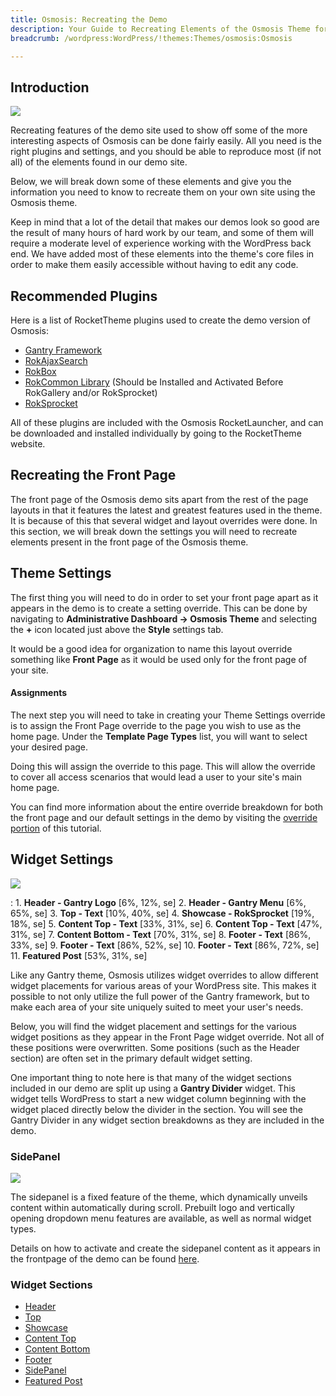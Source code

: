 ```yaml
---
title: Osmosis: Recreating the Demo
description: Your Guide to Recreating Elements of the Osmosis Theme for WordPress
breadcrumb: /wordpress:WordPress/!themes:Themes/osmosis:Osmosis

---
```


Introduction
-----

![][Osmosis]

Recreating features of the demo site used to show off some of the more interesting aspects of Osmosis can be done fairly easily. All you need is the right plugins and settings, and you should be able to reproduce most (if not all) of the elements found in our demo site.

Below, we will break down some of these elements and give you the information you need to know to recreate them on your own site using the Osmosis theme.

Keep in mind that a lot of the detail that makes our demos look so good are the result of many hours of hard work by our team, and some of them will require a moderate level of experience working with the WordPress back end. We have added most of these elements into the theme's core files in order to make them easily accessible without having to edit any code.

Recommended Plugins
-----

Here is a list of RocketTheme plugins used to create the demo version of Osmosis:

* [Gantry Framework][gantry]
* [RokAjaxSearch][rokajaxsearch]
* [RokBox][rokbox]
* [RokCommon Library](http://www.rockettheme.com/wordpress/plugins/rokutilities) (Should be Installed and Activated Before RokGallery and/or RokSprocket)
* [RokSprocket][roksprocket]

All of these plugins are included with the Osmosis RocketLauncher, and can be downloaded and installed individually by going to the RocketTheme website.

Recreating the Front Page
-----

The front page of the Osmosis demo sits apart from the rest of the page layouts in that it features the latest and greatest features used in the theme. It is because of this that several widget and layout overrides were done. In this section, we will break down the settings you will need to recreate elements present in the front page of the Osmosis theme.

Theme Settings
-----

The first thing you will need to do in order to set your front page apart as it appears in the demo is to create a setting override. This can be done by navigating to **Administrative Dashboard -> Osmosis Theme** and selecting the **+** icon located just above the **Style** settings tab.

It would be a good idea for organization to name this layout override something like **Front Page** as it would be used only for the front page of your site.

#### Assignments

The next step you will need to take in creating your Theme Settings override is to assign the Front Page override to the page you wish to use as the home page. Under the **Template Page Types** list, you will want to select your desired page.

Doing this will assign the override to this page. This will allow the override to cover all access scenarios that would lead a user to your site's main home page.

You can find more information about the entire override breakdown for both the front page and our default settings in the demo by visiting the [override portion][demooverride] of this tutorial.

Widget Settings
-----

![][theme]

:   1. **Header - Gantry Logo** [6%, 12%, se]
    2. **Header - Gantry Menu** [6%, 65%, se]
    3. **Top - Text**  [10%, 40%, se]
    4. **Showcase - RokSprocket** [19%, 18%, se]
    5. **Content Top - Text**  [33%, 31%, se]
    6. **Content Top - Text**  [47%, 31%, se]
    7. **Content Bottom - Text**  [70%, 31%, se]
    8. **Footer - Text**  [86%, 33%, se]
    9. **Footer - Text**  [86%, 52%, se]
    10. **Footer - Text**  [86%, 72%, se]
    11. **Featured Post** [53%, 31%, se]

Like any Gantry theme, Osmosis utilizes widget overrides to allow different widget placements for various areas of your WordPress site. This makes it possible to not only utilize the full power of the Gantry framework, but to make each area of your site uniquely suited to meet your user's needs.

Below, you will find the widget placement and settings for the various widget positions as they appear in the Front Page widget override. Not all of these positions were overwritten. Some positions (such as the Header section) are often set in the primary default widget setting.

One important thing to note here is that many of the widget sections included in our demo are split up using a **Gantry Divider** widget. This widget tells WordPress to start a new widget column beginning with the widget placed directly below the divider in the section. You will see the Gantry Divider in any widget section breakdowns as they are included in the demo.

### SidePanel

![][sidepanelimage]

The sidepanel is a fixed feature of the theme, which dynamically unveils content within automatically during scroll. Prebuilt logo and vertically opening dropdown menu features are available, as well as normal widget types.

Details on how to activate and create the sidepanel content as it appears in the frontpage of the demo can be found [here][sidepanel].

### Widget Sections

* [Header][header]
* [Top][top]
* [Showcase][showcase]
* [Content Top][contenttop]
* [Content Bottom][contentbottom]
* [Footer][footer]
* [SidePanel][sidepanel]
* [Featured Post][post]

[gantry]: http://gantry-framework.org/download
[rokajaxsearch]: http://www.rockettheme.com/wordpress/plugins/rokajaxsearch
[rokbox]: http://www.rockettheme.com/wordpress/plugins/rokbox
[roksprocket]: http://www.rockettheme.com/wordpress/plugins/roksprocket
[Osmosis]: assets/osmosis.jpeg
[roksprocket]: ../../plugins/roksprocket/
[faq]: faq.md
[menu]: ../../start/menu.md
[override]: http://gantry-framework.org/documentation/wordpress/configure/
[header]: demo_header.md
[top]: demo_top.md
[showcase]: demo_showcase.md
[feature]: demo_feature.md
[contenttop]: demo_contenttop.md
[contentbottom]: demo_contentbottom.md
[expandedbottom]: demo_expandedbottom.md
[mainbottom]: demo_mainbottom.md
[sidepanel]: demo_sidepanel.md
[bottom]: demo_bottom.md
[post]: demo_posts.md
[footer]: demo_footer.md
[demooverride]: demo_override.md
[sidepanelimage]: assets/demo_4.jpg
[theme]: assets/osmosis2.jpeg
[scroll]: assets/scrollwidget.jpg
